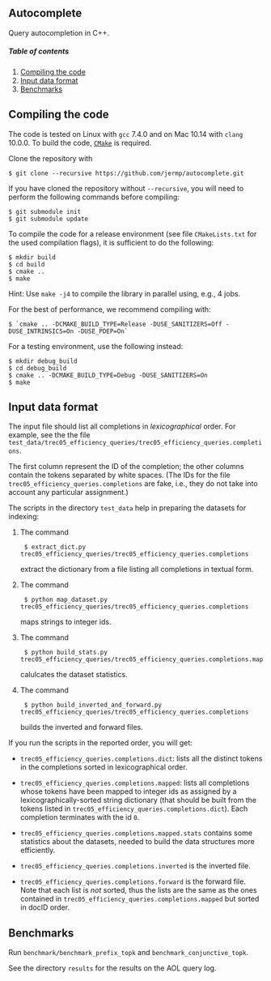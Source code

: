 Autocomplete
------------

Query autocompletion in C++.

##### Table of contents
1. [Compiling the code](#compiling)
2. [Input data format](#input)
3. [Benchmarks](#benchmarks)

Compiling the code <a name="compiling"></a>
------------------

The code is tested on Linux with `gcc` 7.4.0 and on Mac 10.14 with `clang` 10.0.0.
To build the code, [`CMake`](https://cmake.org/) is required.

Clone the repository with

	$ git clone --recursive https://github.com/jermp/autocomplete.git

If you have cloned the repository without `--recursive`, you will need to perform the following commands before
compiling:

    $ git submodule init
    $ git submodule update

To compile the code for a release environment (see file `CMakeLists.txt` for the used compilation flags), it is sufficient to do the following:

    $ mkdir build
    $ cd build
    $ cmake ..
    $ make

Hint: Use `make -j4` to compile the library in parallel using, e.g., 4 jobs.

For the best of performance, we recommend compiling with:

	$ `cmake .. -DCMAKE_BUILD_TYPE=Release -DUSE_SANITIZERS=Off -DUSE_INTRINSICS=On -DUSE_PDEP=On`

For a testing environment, use the following instead:

    $ mkdir debug_build
    $ cd debug_build
    $ cmake .. -DCMAKE_BUILD_TYPE=Debug -DUSE_SANITIZERS=On
    $ make
    
Input data format <a name="input"></a>
-----------------

The input file should list all completions in
*lexicographical* order.
For example, see the the file `test_data/trec05_efficiency_queries/trec05_efficiency_queries.completions`.

The first column represent the
ID of the completion; the other columns contain the
tokens separated by white spaces.
(The IDs for the file `trec05_efficiency_queries.completions` are
fake, i.e., they do not take into account any
particular assignment.)

The scripts in the directory `test_data` help in
preparing the datasets for indexing:

1. The command
	
		$ extract_dict.py trec05_efficiency_queries/trec05_efficiency_queries.completions
	
	extract the dictionary
from a file listing all completions in textual form.

2. The command

		$ python map_dataset.py trec05_efficiency_queries/trec05_efficiency_queries.completions
		
	maps strings to integer ids.

3. The command

		$ python build_stats.py trec05_efficiency_queries/trec05_efficiency_queries.completions.mapped
		
	calulcates the dataset statistics.

4. The command

		$ python build_inverted_and_forward.py trec05_efficiency_queries/trec05_efficiency_queries.completions
		
	builds the inverted and forward files.

If you run the scripts in the reported order, you will get:

- `trec05_efficiency_queries.completions.dict`: lists all the distinct
tokens in the completions sorted in lexicographical
order.

- `trec05_efficiency_queries.completions.mapped`: lists all completions
whose tokens have been mapped to integer ids
as assigned by a lexicographically-sorted
string dictionary (that should be built from the
tokens listed in `trec05_efficiency_queries.completions.dict`).
Each completion terminates with the id `0`.

- `trec05_efficiency_queries.completions.mapped.stats` contains some
statistics about the datasets, needed to build
the data structures more efficiently.

- `trec05_efficiency_queries.completions.inverted` is the inverted file.

- `trec05_efficiency_queries.completions.forward` is the forward file. Note that each list is *not* sorted, thus the lists are the same as the ones contained in `trec05_efficiency_queries.completions.mapped` but sorted in docID order.

Benchmarks <a name="benchmarks"></a>
----------

Run `benchmark/benchmark_prefix_topk` and `benchmark_conjunctive_topk`.

See the directory `results` for the results on the AOL query log.